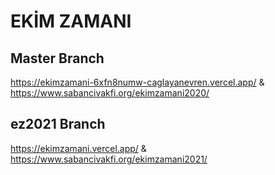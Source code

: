 # EKİM ZAMANI

## Master Branch
https://ekimzamani-6xfn8numw-caglayanevren.vercel.app/
&
https://www.sabancivakfi.org/ekimzamani2020/

## ez2021 Branch
https://ekimzamani.vercel.app/
& 
https://www.sabancivakfi.org/ekimzamani2021/